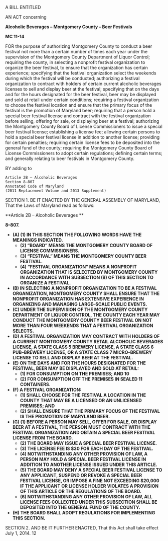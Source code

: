 A BILL ENTITLED

AN ACT concerning

**Alcoholic Beverages – Montgomery County – Beer Festivals**

**MC 11-14**

FOR the purpose of authorizing Montgomery County to conduct a beer festival not more than a certain number of times each year under the supervision of the Montgomery County Department of Liquor Control; requiring the county, in selecting a nonprofit festival organization to organize the beer festival, to ensure that the organization has certain experience; specifying that the festival organization select the weekends during which the festival will be conducted; authorizing a festival organization to contract with holders of certain current alcoholic beverages licenses to sell and display beer at the festival; specifying that on the days and for the hours designated for the beer festival, beer may be displayed and sold at retail under certain conditions; requiring a festival organization to choose the festival location and ensure that the primary focus of the festival is the promotion of Maryland beer; requiring that a person hold a special beer festival license and contract with the festival organization before selling, offering for sale, or displaying beer at a festival; authorizing the Montgomery County Board of License Commissioners to issue a special beer festival license; establishing a license fee; allowing certain persons to hold a special beer festival license in addition to another license; providing for certain penalties; requiring certain license fees to be deposited into the general fund of the county; requiring the Montgomery County Board of License Commissioners to adopt certain regulations; defining certain terms; and generally relating to beer festivals in Montgomery County. BY adding to 
	Article 2B – Alcoholic Beverages 	Section 8–807	Annotated Code of Maryland 	(2011 Replacement Volume and 2013 Supplement) SECTION 1. BE IT ENACTED BY THE GENERAL ASSEMBLY OFMARYLAND, That the Laws of Maryland read as follows: **Article 2B – Alcoholic Beverages ****8–807.**   * **(A) (1) IN THIS SECTION THE FOLLOWING WORDS HAVE THE MEANINGS INDICATED.** 
    * **(2) “BOARD” MEANS THE MONTGOMERY COUNTY BOARD OF LICENSE COMMISSIONERS.**    * **(3) “FESTIVAL” MEANS THE MONTGOMERY COUNTY BEER FESTIVAL.**    * **(4) “FESTIVAL ORGANIZATION” MEANS A NONPROFIT ORGANIZATION THAT IS SELECTED BY MONTGOMERY COUNTY IN ACCORDANCE WITH SUBSECTION (B) OF THIS SECTION TO ORGANIZE A FESTIVAL.**  * **(B) IN SELECTING A NONPROFIT ORGANIZATION TO BE A FESTIVAL ORGANIZATION, MONTGOMERY COUNTY SHALL ENSURE THAT THE NONPROFIT ORGANIZATION HAS EXTENSIVE EXPERIENCE IN ORGANIZING AND MANAGING LARGE–SCALE PUBLIC EVENTS.**   * **(C) UNDER THE SUPERVISION OF THE MONTGOMERY COUNTY DEPARTMENT OF LIQUOR CONTROL, THE COUNTY EACH YEAR MAY CONDUCT THE MONTGOMERY COUNTY BEER FESTIVAL ON NOT MORE THAN FOUR WEEKENDS THAT A FESTIVAL ORGANIZATION SELECTS.**  * **(D) A FESTIVAL ORGANIZATION MAY CONTRACT WITH HOLDERS OF A CURRENT MONTGOMERY COUNTY RETAIL ALCOHOLIC BEVERAGES LICENSE, A STATE CLASS 5 BREWERY LICENSE, A STATE CLASS 6 PUB–BREWERY LICENSE, OR A STATE CLASS 7 MICRO–BREWERY LICENSE TO SELL AND DISPLAY BEER AT THE FESTIVAL.**   * **(E) ON THE DAYS AND FOR THE HOURS DESIGNATED FOR THE FESTIVAL, BEER MAY BE DISPLAYED AND SOLD AT RETAIL:**    * **(1) FOR CONSUMPTION ON THE PREMISES; AND 10**     * **(2) FOR CONSUMPTION OFF THE PREMISES IN SEALED 11 CONTAINERS.**   * **(F) A FESTIVAL ORGANIZATION:**     * **(1) SHALL CHOOSE FOR THE FESTIVAL A LOCATION IN THE COUNTY THAT MAY BE A LICENSED OR AN UNLICENSED PREMISES; AND**    * **(2) SHALL ENSURE THAT THE PRIMARY FOCUS OF THE FESTIVAL IS THE PROMOTION OF MARYLAND BEER.**   * **(G) (1) BEFORE A PERSON MAY SELL, OFFER FOR SALE, OR DISPLAY BEER AT A FESTIVAL, THE PERSON MUST CONTRACT WITH THE FESTIVAL ORGANIZATION AND OBTAIN A SPECIAL BEER FESTIVAL LICENSE FROM THE BOARD.**     * **(2) THE BOARD MAY ISSUE A SPECIAL BEER FESTIVAL LICENSE.**
    * **(3) THE LICENSE FEE IS $30 FOR EACH DAY OF THE FESTIVAL.**     * **(4) NOTWITHSTANDING ANY OTHER PROVISION OF LAW, A PERSON MAY HOLD A SPECIAL BEER FESTIVAL LICENSE IN ADDITION TO ANOTHER LICENSE ISSUED UNDER THIS ARTICLE.**     * **(5) THE BOARD MAY DENY A SPECIAL BEER FESTIVAL LICENSE TO ANY APPLICANT, SUSPEND OR REVOKE A SPECIAL BEER FESTIVAL LICENSE, OR IMPOSE A FINE NOT EXCEEDING $20,000 IF THE APPLICANT OR LICENSE HOLDER VIOLATES A PROVISION OF THIS ARTICLE OR THE REGULATIONS OF THE BOARD.**     * **(6) NOTWITHSTANDING ANY OTHER PROVISION OF LAW, ALL LICENSE FEES COLLECTED UNDER THIS SUBSECTION SHALL BE DEPOSITED INTO THE GENERAL FUND OF THE COUNTY.**  * **(H) THE BOARD SHALL ADOPT REGULATIONS FOR IMPLEMENTING THIS SECTION.**  SECTION 2. AND BE IT FURTHER ENACTED, That this Act shall take effect July 1, 2014. 12 
